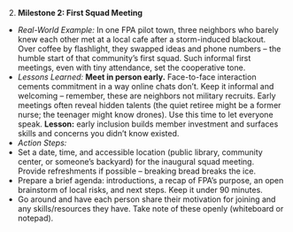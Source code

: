 2. **Milestone 2: First Squad Meeting**  
- _Real-World Example:_ In one FPA pilot town, three neighbors who barely knew each other met at a local cafe after a storm-induced blackout. Over coffee by flashlight, they swapped ideas and phone numbers – the humble start of that community’s first squad. Such informal first meetings, even with tiny attendance, set the cooperative tone.  
- _Lessons Learned:_ **Meet in person early.** Face-to-face interaction cements commitment in a way online chats don’t. Keep it informal and welcoming – remember, these are neighbors not military recruits. Early meetings often reveal hidden talents (the quiet retiree might be a former nurse; the teenager might know drones). Use this time to let everyone speak. **Lesson:** early inclusion builds member investment and surfaces skills and concerns you didn’t know existed.  
- _Action Steps:_  
- Set a date, time, and accessible location (public library, community center, or someone’s backyard) for the inaugural squad meeting. Provide refreshments if possible – breaking bread breaks the ice.  
- Prepare a brief agenda: introductions, a recap of FPA’s purpose, an open brainstorm of local risks, and next steps. Keep it under 90 minutes.  
- Go around and have each person share their motivation for joining and any skills/resources they have. Take note of these openly (whiteboard or notepad).